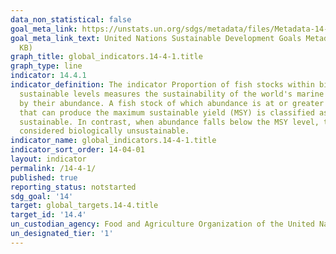 ```yaml
---
data_non_statistical: false
goal_meta_link: https://unstats.un.org/sdgs/metadata/files/Metadata-14-04-01.pdf
goal_meta_link_text: United Nations Sustainable Development Goals Metadata (PDF 370
  KB)
graph_title: global_indicators.14-4-1.title
graph_type: line
indicator: 14.4.1
indicator_definition: The indicator Proportion of fish stocks within biologically
  sustainable levels measures the sustainability of the world's marine capture fisheries
  by their abundance. A fish stock of which abundance is at or greater than the level,
  that can produce the maximum sustainable yield (MSY) is classified as biologically
  sustainable. In contrast, when abundance falls below the MSY level, the stock is
  considered biologically unsustainable.
indicator_name: global_indicators.14-4-1.title
indicator_sort_order: 14-04-01
layout: indicator
permalink: /14-4-1/
published: true
reporting_status: notstarted
sdg_goal: '14'
target: global_targets.14-4.title
target_id: '14.4'
un_custodian_agency: Food and Agriculture Organization of the United Nations (FAO)
un_designated_tier: '1'
---
```

